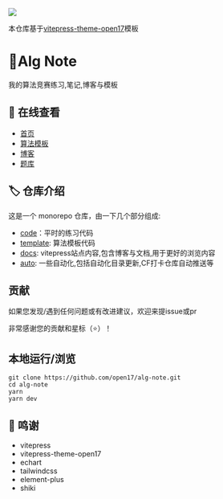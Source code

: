 [![](https://cdn.jsdelivr.net/gh/open17/Pic/img/202405071712279.png)](https://vitepress.open17.vip/)

本仓库基于[vitepress-theme-open17](https://vitepress.open17.vip/)模板

# :bookmark_tabs:Alg Note
我的算法竞赛练习,笔记,博客与模板

## 🩵 在线查看

- [首页](https://alg.open17.vip/)
- [算法模板](https://alg.open17.vip/template/0-Intro/IO.html)
- [博客](https://alg.open17.vip/page/blog.html)
- [题库](https://alg.open17.vip/page/problems.html)

## 🏷️ 仓库介绍

这是一个 monorepo 仓库，由一下几个部分组成:
- [code](./code)：平时的练习代码
- [template](./template): 算法模板代码
- [docs](./docs/): vitepress站点内容,包含博客与文档,用于更好的浏览内容
- [auto](./auto): 一些自动化,包括自动化目录更新,CF打卡仓库自动推送等

## 贡献

如果您发现/遇到任何问题或有改进建议，欢迎来提issue或pr

非常感谢您的贡献和星标（⭐）！

## 本地运行/浏览

```shell
git clone https://github.com/open17/alg-note.git
cd alg-note
yarn
yarn dev
```

## 💝 鸣谢

- vitepress
- vitepress-theme-open17
- echart
- tailwindcss  
- element-plus
- shiki







































